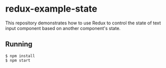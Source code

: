 # redux-example-state
This repository demonstrates how to use Redux to control the state of text input component based on another component's state.

## Running
```
$ npm install
$ npm start
```

